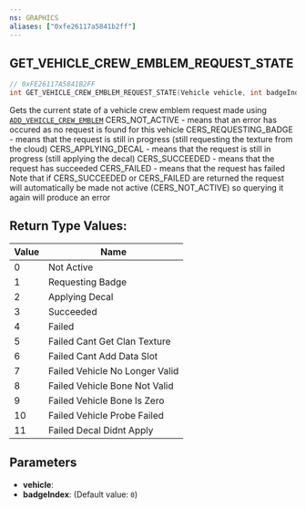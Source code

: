 ```yaml
---
ns: GRAPHICS
aliases: ["0xfe26117a5841b2ff"]
---
```

## GET_VEHICLE_CREW_EMBLEM_REQUEST_STATE

```c
// 0xFE26117A5841B2FF
int GET_VEHICLE_CREW_EMBLEM_REQUEST_STATE(Vehicle vehicle, int badgeIndex);
```

Gets the current state of a vehicle crew emblem request made using [`ADD_VEHICLE_CREW_EMBLEM`](#_0x428BDCB9DA58DA53) CERS_NOT_ACTIVE - means that an error has occured as no request is found for this vehicle CERS_REQUESTING_BADGE - means that the request is still in progress (still requesting the texture from the cloud) CERS_APPLYING_DECAL - means that the request is still in progress (still applying the decal) CERS_SUCCEEDED - means that the request has succeeded CERS_FAILED - means that the request has failed Note that if CERS_SUCCEEDED or CERS_FAILED are returned the request will automatically be made not active (CERS_NOT_ACTIVE) so querying it again will produce an error

## Return Type Values:
| Value | Name |
| --- | --- |
| 0 | Not Active |
| 1 | Requesting Badge |
| 2 | Applying Decal |
| 3 | Succeeded |
| 4 | Failed |
| 5 | Failed Cant Get Clan Texture |
| 6 | Failed Cant Add Data Slot |
| 7 | Failed Vehicle No Longer Valid |
| 8 | Failed Vehicle Bone Not Valid |
| 9 | Failed Vehicle Bone Is Zero |
| 10 | Failed Vehicle Probe Failed |
| 11 | Failed Decal Didnt Apply |


## Parameters
* **vehicle**: 
* **badgeIndex**: (Default value: `0`)
